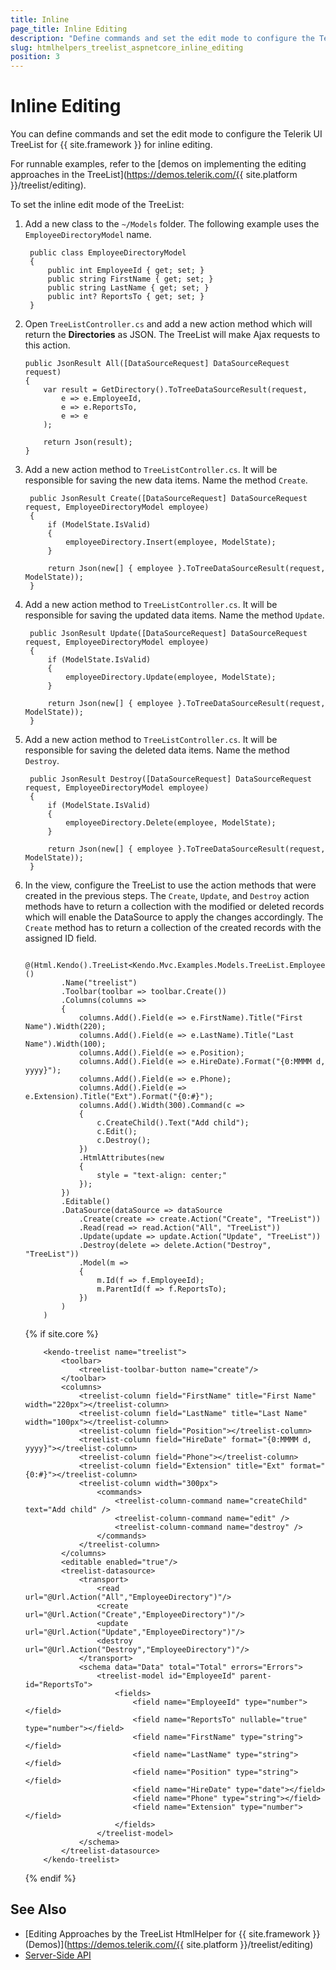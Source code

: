 ```yaml
---
title: Inline
page_title: Inline Editing
description: "Define commands and set the edit mode to configure the Telerik UI TreeList component for {{ site.framework }} for inline editing."
slug: htmlhelpers_treelist_aspnetcore_inline_editing
position: 3
---
```


# Inline Editing

You can define commands and set the edit mode to configure the Telerik UI TreeList for {{ site.framework }} for inline editing.

For runnable examples, refer to the [demos on implementing the editing approaches in the TreeList](https://demos.telerik.com/{{ site.platform }}/treelist/editing).

To set the inline edit mode of the TreeList:

1. Add a new class to the `~/Models` folder. The following example uses the `EmployeeDirectoryModel` name.

        public class EmployeeDirectoryModel
        {
            public int EmployeeId { get; set; }
            public string FirstName { get; set; }
            public string LastName { get; set; }
            public int? ReportsTo { get; set; }
        }

1.  Open `TreeListController.cs` and add a new action method which will return the **Directories** as JSON. The TreeList will make Ajax requests to this action.

        public JsonResult All([DataSourceRequest] DataSourceRequest request)
        {
            var result = GetDirectory().ToTreeDataSourceResult(request,
                e => e.EmployeeId,
                e => e.ReportsTo,
                e => e
            );

            return Json(result);
        }

1. Add a new action method to `TreeListController.cs`. It will be responsible for saving the new data items. Name the method `Create`.

        public JsonResult Create([DataSourceRequest] DataSourceRequest request, EmployeeDirectoryModel employee)
        {
            if (ModelState.IsValid)
            {
                employeeDirectory.Insert(employee, ModelState);
            }

            return Json(new[] { employee }.ToTreeDataSourceResult(request, ModelState));
        }

1. Add a new action method to `TreeListController.cs`. It will be responsible for saving the updated data items. Name the method `Update`.

        public JsonResult Update([DataSourceRequest] DataSourceRequest request, EmployeeDirectoryModel employee)
        {
            if (ModelState.IsValid)
            {
                employeeDirectory.Update(employee, ModelState);
            }

            return Json(new[] { employee }.ToTreeDataSourceResult(request, ModelState));
        }

1. Add a new action method to `TreeListController.cs`. It will be responsible for saving the deleted data items. Name the method `Destroy`.

        public JsonResult Destroy([DataSourceRequest] DataSourceRequest request, EmployeeDirectoryModel employee)
        {
            if (ModelState.IsValid)
            {
                employeeDirectory.Delete(employee, ModelState);
            }

            return Json(new[] { employee }.ToTreeDataSourceResult(request, ModelState));
        }

1. In the view, configure the TreeList to use the action methods that were created in the previous steps. The `Create`, `Update`, and `Destroy` action methods have to return a collection with the modified or deleted records which will enable the DataSource to apply the changes accordingly. The `Create` method has to return a collection of the created records with the assigned ID field.

    ```HtmlHelper
        @(Html.Kendo().TreeList<Kendo.Mvc.Examples.Models.TreeList.EmployeeDirectoryModel>()
            .Name("treelist")
            .Toolbar(toolbar => toolbar.Create())
            .Columns(columns =>
            {
                columns.Add().Field(e => e.FirstName).Title("First Name").Width(220);
                columns.Add().Field(e => e.LastName).Title("Last Name").Width(100);
                columns.Add().Field(e => e.Position);
                columns.Add().Field(e => e.HireDate).Format("{0:MMMM d, yyyy}");
                columns.Add().Field(e => e.Phone);
                columns.Add().Field(e => e.Extension).Title("Ext").Format("{0:#}");
                columns.Add().Width(300).Command(c =>
                {
                    c.CreateChild().Text("Add child");
                    c.Edit();
                    c.Destroy();
                })
                .HtmlAttributes(new
                {
                    style = "text-align: center;"
                });
            })
            .Editable()
            .DataSource(dataSource => dataSource
                .Create(create => create.Action("Create", "TreeList"))
                .Read(read => read.Action("All", "TreeList"))
                .Update(update => update.Action("Update", "TreeList"))
                .Destroy(delete => delete.Action("Destroy", "TreeList"))
                .Model(m =>
                {
                    m.Id(f => f.EmployeeId);
                    m.ParentId(f => f.ReportsTo);
                })
            )
        )
    ```
    {% if site.core %}
    ```TagHelper
        <kendo-treelist name="treelist">
            <toolbar>
                <treelist-toolbar-button name="create"/>
            </toolbar>
            <columns>
                <treelist-column field="FirstName" title="First Name" width="220px"></treelist-column>
                <treelist-column field="LastName" title="Last Name" width="100px"></treelist-column>
                <treelist-column field="Position"></treelist-column>
                <treelist-column field="HireDate" format="{0:MMMM d, yyyy}"></treelist-column>
                <treelist-column field="Phone"></treelist-column>
                <treelist-column field="Extension" title="Ext" format="{0:#}"></treelist-column>
                <treelist-column width="300px">
                    <commands>
                        <treelist-column-command name="createChild" text="Add child" />
                        <treelist-column-command name="edit" />
                        <treelist-column-command name="destroy" />
                    </commands>
                </treelist-column>
            </columns>
            <editable enabled="true"/>
            <treelist-datasource>
                <transport>
                    <read url="@Url.Action("All","EmployeeDirectory")"/>
                    <create url="@Url.Action("Create","EmployeeDirectory")"/>
                    <update url="@Url.Action("Update","EmployeeDirectory")"/>
                    <destroy url="@Url.Action("Destroy","EmployeeDirectory")"/>
                </transport>
                <schema data="Data" total="Total" errors="Errors">
                    <treelist-model id="EmployeeId" parent-id="ReportsTo">
                        <fields>
                            <field name="EmployeeId" type="number"></field>
                            <field name="ReportsTo" nullable="true" type="number"></field>
                            <field name="FirstName" type="string"></field>
                            <field name="LastName" type="string"></field>
                            <field name="Position" type="string"></field>
                            <field name="HireDate" type="date"></field>
                            <field name="Phone" type="string"></field>
                            <field name="Extension" type="number"></field>
                        </fields>
                    </treelist-model>
                </schema>
            </treelist-datasource>
        </kendo-treelist>
    ```
    {% endif %}


## See Also

* [Editing Approaches by the TreeList HtmlHelper for {{ site.framework }} (Demos)](https://demos.telerik.com/{{ site.platform }}/treelist/editing)
* [Server-Side API](/api/treelist)
